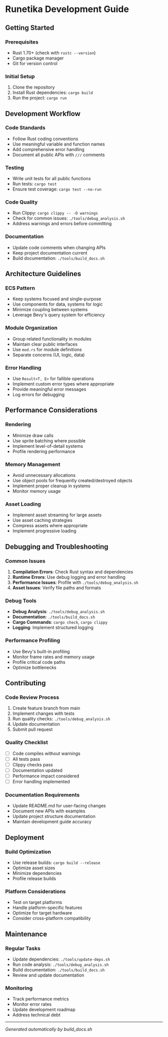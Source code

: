 # Runetika Development Guide

## Getting Started

### Prerequisites
- Rust 1.70+ (check with `rustc --version`)
- Cargo package manager
- Git for version control

### Initial Setup
1. Clone the repository
2. Install Rust dependencies: `cargo build`
3. Run the project: `cargo run`

## Development Workflow

### Code Standards
- Follow Rust coding conventions
- Use meaningful variable and function names
- Add comprehensive error handling
- Document all public APIs with `///` comments

### Testing
- Write unit tests for all public functions
- Run tests: `cargo test`
- Ensure test coverage: `cargo test --no-run`

### Code Quality
- Run Clippy: `cargo clippy -- -D warnings`
- Check for common issues: `./tools/debug_analysis.sh`
- Address warnings and errors before committing

### Documentation
- Update code comments when changing APIs
- Keep project documentation current
- Build documentation: `./tools/build_docs.sh`

## Architecture Guidelines

### ECS Pattern
- Keep systems focused and single-purpose
- Use components for data, systems for logic
- Minimize coupling between systems
- Leverage Bevy's query system for efficiency

### Module Organization
- Group related functionality in modules
- Maintain clear public interfaces
- Use `mod.rs` for module definitions
- Separate concerns (UI, logic, data)

### Error Handling
- Use `Result<T, E>` for fallible operations
- Implement custom error types where appropriate
- Provide meaningful error messages
- Log errors for debugging

## Performance Considerations

### Rendering
- Minimize draw calls
- Use sprite batching where possible
- Implement level-of-detail systems
- Profile rendering performance

### Memory Management
- Avoid unnecessary allocations
- Use object pools for frequently created/destroyed objects
- Implement proper cleanup in systems
- Monitor memory usage

### Asset Loading
- Implement asset streaming for large assets
- Use asset caching strategies
- Compress assets where appropriate
- Implement progressive loading

## Debugging and Troubleshooting

### Common Issues
1. **Compilation Errors**: Check Rust syntax and dependencies
2. **Runtime Errors**: Use debug logging and error handling
3. **Performance Issues**: Profile with `./tools/debug_analysis.sh`
4. **Asset Issues**: Verify file paths and formats

### Debug Tools
- **Debug Analysis**: `./tools/debug_analysis.sh`
- **Documentation**: `./tools/build_docs.sh`
- **Cargo Commands**: `cargo check`, `cargo clippy`
- **Logging**: Implement structured logging

### Performance Profiling
- Use Bevy's built-in profiling
- Monitor frame rates and memory usage
- Profile critical code paths
- Optimize bottlenecks

## Contributing

### Code Review Process
1. Create feature branch from main
2. Implement changes with tests
3. Run quality checks: `./tools/debug_analysis.sh`
4. Update documentation
5. Submit pull request

### Quality Checklist
- [ ] Code compiles without warnings
- [ ] All tests pass
- [ ] Clippy checks pass
- [ ] Documentation updated
- [ ] Performance impact considered
- [ ] Error handling implemented

### Documentation Requirements
- Update README.md for user-facing changes
- Document new APIs with examples
- Update project structure documentation
- Maintain development guide accuracy

## Deployment

### Build Optimization
- Use release builds: `cargo build --release`
- Optimize asset sizes
- Minimize dependencies
- Profile release builds

### Platform Considerations
- Test on target platforms
- Handle platform-specific features
- Optimize for target hardware
- Consider cross-platform compatibility

## Maintenance

### Regular Tasks
- Update dependencies: `./tools/update-deps.sh`
- Run code analysis: `./tools/debug_analysis.sh`
- Build documentation: `./tools/build_docs.sh`
- Review and update documentation

### Monitoring
- Track performance metrics
- Monitor error rates
- Update development roadmap
- Address technical debt

---

*Generated automatically by build_docs.sh*

